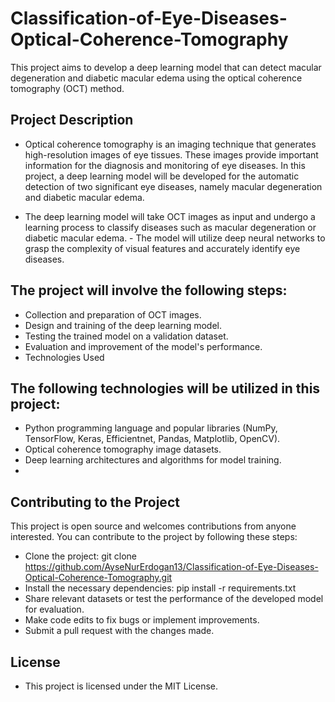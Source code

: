 # Classification-of-Eye-Diseases-Optical-Coherence-Tomography

This project aims to develop a deep learning model that can detect macular degeneration and diabetic macular edema using the optical coherence tomography (OCT) method.

## Project Description

- Optical coherence tomography is an imaging technique that generates high-resolution images of eye tissues. These images provide important information for the diagnosis and monitoring of eye diseases. In this project, a deep learning model will be developed for the automatic detection of two significant eye diseases, namely macular degeneration and diabetic macular edema.

- The deep learning model will take OCT images as input and undergo a learning process to classify diseases such as macular degeneration or diabetic macular edema. - The model will utilize deep neural networks to grasp the complexity of visual features and accurately identify eye diseases.

## The project will involve the following steps:

- Collection and preparation of OCT images.
- Design and training of the deep learning model.
- Testing the trained model on a validation dataset.
- Evaluation and improvement of the model's performance.
- Technologies Used

## The following technologies will be utilized in this project:

- Python programming language and popular libraries (NumPy, TensorFlow, Keras, Efficientnet, Pandas, Matplotlib, OpenCV).
- Optical coherence tomography image datasets.
- Deep learning architectures and algorithms for model training.
- 
## Contributing to the Project

This project is open source and welcomes contributions from anyone interested. You can contribute to the project by following these steps:

- Clone the project: git clone https://github.com/AyseNurErdogan13/Classification-of-Eye-Diseases-Optical-Coherence-Tomography.git
- Install the necessary dependencies: pip install -r requirements.txt
- Share relevant datasets or test the performance of the developed model for evaluation.
- Make code edits to fix bugs or implement improvements.
- Submit a pull request with the changes made.
## License

- This project is licensed under the MIT License.
